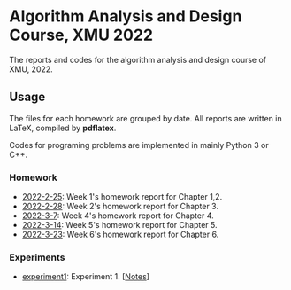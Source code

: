 # Algorithm Analysis and Design Course, XMU 2022

The reports and codes for the algorithm analysis and design course of XMU, 2022. 



## Usage



The files for each homework are grouped by date. All reports are written in LaTeX, compiled by **pdflatex**. 

Codes for programing problems are implemented in mainly Python 3 or C++.

### Homework
- [2022-2-25](https://github.com/SmartPolarBear/algorithm-analysis-csxmu-2022/tree/main/2022-2-25): Week 1's homework report for Chapter 1,2.
- [2022-2-28](https://github.com/SmartPolarBear/algorithm-analysis-csxmu-2022/tree/main/2022-2-28): Week 2's homework report for Chapter 3.
- [2022-3-7](https://github.com/SmartPolarBear/algorithm-analysis-csxmu-2022/tree/main/2022-3-7): Week 4's homework report for Chapter 4.
- [2022-3-14](https://github.com/SmartPolarBear/algorithm-analysis-csxmu-2022/tree/main/2022-3-14): Week 5's homework report for Chapter 5.
- [2022-3-23](https://github.com/SmartPolarBear/algorithm-analysis-csxmu-2022/tree/main/2022-3-23): Week 6's homework report for Chapter 6.  

### Experiments

- [experiment1](https://github.com/SmartPolarBear/algorithm-analysis-csxmu-2022/tree/main/experiment1): Experiment 1. [[Notes](https://github.com/SmartPolarBear/algorithm-analysis-csxmu-2022/blob/main/experiment1/README.md)]  
